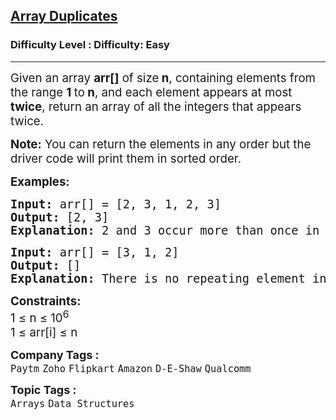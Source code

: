 <h2><a href="https://www.geeksforgeeks.org/problems/find-duplicates-in-an-array/1?page=1&category=Arrays&difficulty=Basic,Easy&sortBy=submissions">Array Duplicates</a></h2><h3>Difficulty Level : Difficulty: Easy</h3><hr><div class="problems_problem_content__Xm_eO"><p><span style="font-size: 14pt;">Given an array <strong>arr[]</strong> of size<strong> n</strong>, containing elements from the range <strong>1 </strong>to<strong> n</strong>, and each element appears at most <strong>twice</strong>, return an array of all the integers that appears twice.</span></p>
<p><span style="font-size: 14pt;"><strong>Note:</strong> You can return the elements in any order but the driver code will print them in sorted order.</span></p>
<p><span style="font-size: 14pt;"><strong>Examples:</strong></span></p>
<pre><span style="font-size: 14pt;"><strong>Input: </strong>arr[] = [2, 3, 1, 2, 3]
<strong>Output: </strong>[2, 3] <strong>
Explanation: </strong>2 and 3 occur more than once in the given array.</span></pre>
<pre><span style="font-size: 14pt;"><strong>Input: </strong>arr[] = [3, 1, 2] <br><strong>Output: </strong>[]<strong><br>Explanation: </strong>There is no repeating element in the array, so the <span style="box-sizing: inherit;">output is empty.</span></span></pre>
<p><span style="font-size: 14pt;"><strong>Constraints:<br></strong>1 ≤ n ≤&nbsp;10<sup>6</sup></span><br><span style="font-size: 14pt;">1 ≤ arr[i] ≤ n</span></p></div><p><span style=font-size:18px><strong>Company Tags : </strong><br><code>Paytm</code>&nbsp;<code>Zoho</code>&nbsp;<code>Flipkart</code>&nbsp;<code>Amazon</code>&nbsp;<code>D-E-Shaw</code>&nbsp;<code>Qualcomm</code>&nbsp;<br><p><span style=font-size:18px><strong>Topic Tags : </strong><br><code>Arrays</code>&nbsp;<code>Data Structures</code>&nbsp;